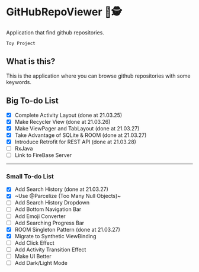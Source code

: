 # GitHubRepoViewer 📑🕵️
Application that find github repositories. ‍️ 

` Toy Project `

## What is this?
This is the application where you can browse github repositories with some keywords.

## Big To-do List 
- [X] Complete Activity Layout (done at 21.03.25)
- [X] Make Recycler View (done at 21.03.26)
- [X] Make ViewPager and TabLayout (done at 21.03.27)
- [X] Take Advantage of SQLite & ROOM (done at 21.03.27)
- [X] Introduce Retrofit for REST API (done at 21.03.28)
- [ ] RxJava
- [ ] Link to FireBase Server

----------------
### Small To-do List 
- [X] Add Search History (done at 21.03.27)
- [X] ~Use @Parcelize (Too Many Null Objects)~
- [ ] Add Search History Dropdown
- [ ] Add Bottom Navigation Bar
- [ ] Add Emoji Converter
- [ ] Add Searching Progress Bar
- [X] ROOM Singleton Pattern (done at 21.03.27)
- [X] Migrate to Synthetic  ViewBinding
- [ ] Add Click Effect
- [ ] Add Activity Transition Effect
- [ ] Make UI Better
- [ ] Add Dark/Light Mode
